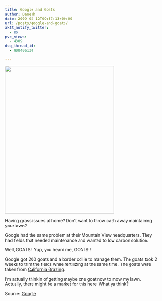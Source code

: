 ```yaml
---
title: Google and Goats
author: Danesh
date: 2009-05-12T09:37:13+00:00
url: /posts/google-and-goats/
aktt_notify_twitter:
  - no
pvc_views:
  - 4309
dsq_thread_id:
  - 900406130

---
```

[<img loading="lazy" class="alignnone" title="Googles Goats" src="http://farm4.static.flickr.com/3623/3523924969_07f2dbf85e_o.png" alt="" width="360" height="485" />][1]

Having grass issues at home? Don&#8217;t want to throw cash away maintaining your lawn?

Google had the same problem at their Mountain View headquarters. They had fields that needed maintenance and wanted to low carbon solution.

Well, GOATS!! Yup, you heard me, GOATS!!

Google got 200 goats and a border collie to manage them. The goats took 2 weeks to trim the fields while fertilizing at the same time. The goats were taken from [California Grazing][2].

I&#8217;m actually thinkin of getting maybe one goat now to mow my lawn. Actually, there might be a market for this here. What ya think?

Source: [Google][3]

 [1]: http://farm4.static.flickr.com/3623/3523924969_07f2dbf85e_o.png
 [2]: http://californiagrazing.com/
 [3]: http://googleblog.blogspot.com/2009/05/mowing-with-goats.html